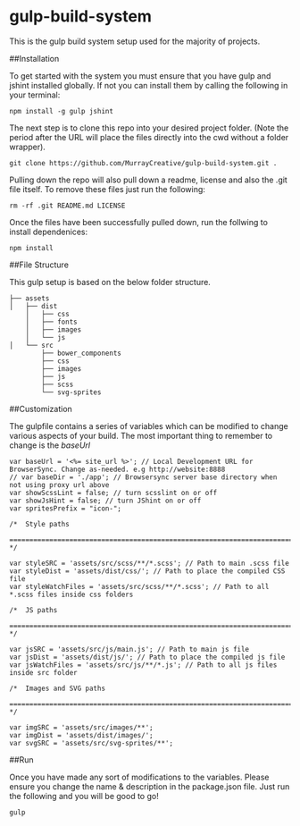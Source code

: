 # gulp-build-system
This is the gulp build system setup used for the majority of projects.

##Installation

To get started with the system you must ensure that you have gulp and jshint installed globally. If not you can install them by calling the following in your terminal:

```
npm install -g gulp jshint
```

The next step is to clone this repo into your desired project folder. (Note the period after the URL will place the files directly into the cwd without a folder wrapper).

```
git clone https://github.com/MurrayCreative/gulp-build-system.git . 
```

Pulling down the repo will also pull down a readme, license and also the .git file itself. To remove these files just run the following:

```
rm -rf .git README.md LICENSE
```

Once the files have been successfully pulled down, run the follwing to install dependenices:

```
npm install
```

##File Structure

This gulp setup is based on the below folder structure. 

```
├── assets
│	├── dist
	│   ├── css
	│   ├── fonts
	│   ├── images
	│   └── js
│	└── src
	    ├── bower_components
	    ├── css
	    ├── images
	    ├── js
	    ├── scss
	    └── svg-sprites
```

##Customization

The gulpfile contains a series of variables which can be modified to change various aspects of your build. The most important thing to remember to change is the *baseUrl*

```
var baseUrl = '<%= site_url %>'; // Local Development URL for BrowserSync. Change as-needed. e.g http://website:8888
// var baseDir = './app'; // Browsersync server base directory when not using proxy url above
var showScssLint = false; // turn scsslint on or off
var showJsHint = false; // turn JShint on or off
var spritesPrefix = "icon-";

/*  Style paths
    ========================================================================== */

var styleSRC = 'assets/src/scss/**/*.scss'; // Path to main .scss file
var styleDist = 'assets/dist/css/'; // Path to place the compiled CSS file
var styleWatchFiles = 'assets/src/scss/**/*.scss'; // Path to all *.scss files inside css folders

/*  JS paths
    ========================================================================== */

var jsSRC = 'assets/src/js/main.js'; // Path to main js file
var jsDist = 'assets/dist/js/'; // Path to place the compiled js file
var jsWatchFiles = 'assets/src/js/**/*.js'; // Path to all js files inside src folder

/*  Images and SVG paths
    ========================================================================== */

var imgSRC = 'assets/src/images/**';
var imgDist = 'assets/dist/images/';
var svgSRC = 'assets/src/svg-sprites/**';

```

##Run 

Once you have made any sort of modifications to the variables. Please ensure you change the name & description in the package.json file.
Just run the following and you will be good to go!

```
gulp
```



